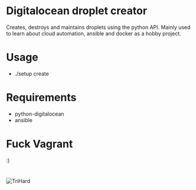 # Digitalocean droplet creator
Creates, destroys and maintains droplets using the python API. 
Mainly used to learn about cloud automation, ansible and docker as a hobby project.

# Usage
* ./setup create <name>

# Requirements
* python-digitalocean
* ansible

# Fuck Vagrant
:)

# 
![TriHard](https://pbs.twimg.com/media/CHGmZO_XIAA2cUI.png)
